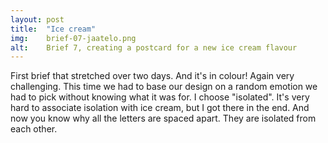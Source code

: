 ```yaml
---
layout: post
title:  "Ice cream"
img:    brief-07-jaatelo.png
alt:	Brief 7, creating a postcard for a new ice cream flavour
---
```

First brief that stretched over two days. And it's in colour!
Again very challenging. This time we had to base our design on a random emotion we had to pick without knowing what it was for. I choose "isolated". It's very hard to associate isolation with ice cream, but I got there in the end. And now you know why all the letters are spaced apart. They are isolated from each other.